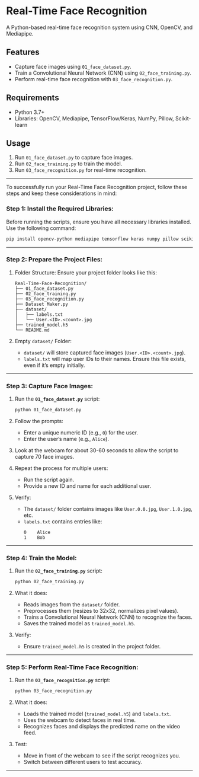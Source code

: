 # Real-Time Face Recognition

A Python-based real-time face recognition system using CNN, OpenCV, and Mediapipe.

## Features
- Capture face images using `01_face_dataset.py`.
- Train a Convolutional Neural Network (CNN) using `02_face_training.py`.
- Perform real-time face recognition with `03_face_recognition.py`.

## Requirements
- Python 3.7+
- Libraries: OpenCV, Mediapipe, TensorFlow/Keras, NumPy, Pillow, Scikit-learn


## Usage
1. Run `01_face_dataset.py` to capture face images.
2. Run `02_face_training.py` to train the model.
3. Run `03_face_recognition.py` for real-time recognition.

---

To successfully run your Real-Time Face Recognition project, follow these steps and keep these considerations in mind:


### Step 1: Install the Required Libraries:
Before running the scripts, ensure you have all necessary libraries installed. Use the following command:

```bash
pip install opencv-python mediapipe tensorflow keras numpy pillow scikit-learn
```

---

### Step 2: Prepare the Project Files:
1. Folder Structure:
   Ensure your project folder looks like this:
   ```
   Real-Time-Face-Recognition/
   ├── 01_face_dataset.py
   ├── 02_face_training.py
   ├── 03_face_recognition.py
   ├── Dataset Maker.py
   ├── dataset/
   │   ├── labels.txt
   │   └── User.<ID>.<count>.jpg
   ├── trained_model.h5
   └── README.md
   ```

2. Empty `dataset/` Folder:
   - `dataset/` will store captured face images (`User.<ID>.<count>.jpg`).
   - `labels.txt` will map user IDs to their names. Ensure this file exists, even if it’s empty initially.

---

### Step 3: Capture Face Images:
1. Run the **`01_face_dataset.py`** script:
   ```bash
   python 01_face_dataset.py
   ```

2. Follow the prompts:
   - Enter a unique numeric ID (e.g., `0`) for the user.
   - Enter the user’s name (e.g., `Alice`).

3. Look at the webcam for about 30-60 seconds to allow the script to capture 70 face images.

4. Repeat the process for multiple users:
   - Run the script again.
   - Provide a new ID and name for each additional user.

5. Verify:
   - The `dataset/` folder contains images like `User.0.0.jpg`, `User.1.0.jpg`, etc.
   - `labels.txt` contains entries like:
     ```
     0    Alice
     1    Bob
     ```

---

### Step 4: Train the Model:
1. Run the **`02_face_training.py`** script:
   ```bash
   python 02_face_training.py
   ```

2. What it does:
   - Reads images from the `dataset/` folder.
   - Preprocesses them (resizes to 32x32, normalizes pixel values).
   - Trains a Convolutional Neural Network (CNN) to recognize the faces.
   - Saves the trained model as `trained_model.h5`.

3. Verify:
   - Ensure `trained_model.h5` is created in the project folder.

---

### Step 5: Perform Real-Time Face Recognition:
1. Run the **`03_face_recognition.py`** script:
   ```bash
   python 03_face_recognition.py
   ```

2. What it does:
   - Loads the trained model (`trained_model.h5`) and `labels.txt`.
   - Uses the webcam to detect faces in real time.
   - Recognizes faces and displays the predicted name on the video feed.

3. Test:
   - Move in front of the webcam to see if the script recognizes you.
   - Switch between different users to test accuracy.

---
